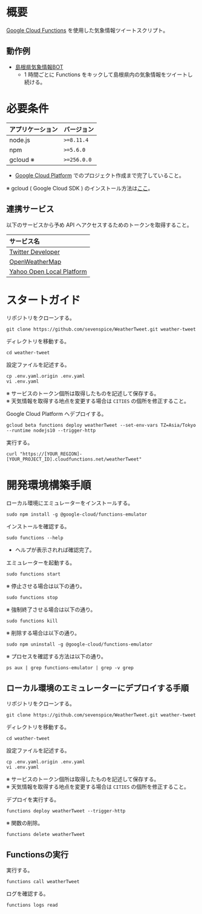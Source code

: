 # 概要

[Google Cloud Functions](https://cloud.google.com/functions/docs/concepts/overview?hl=ja) を使用した気象情報ツイートスクリプト。

## 動作例

* [島根県気象情報BOT](https://twitter.com/shimane_weather)
    * 1 時間ごとに Functions をキックして島根県内の気象情報をツイートし続ける。

# 必要条件

| アプリケーション | バージョン               |
| :--------------- | :----------------------- |
| node.js          | `>=8.11.4`               |
| npm              | `>=5.6.0`                |
| gcloud ※        | `>=256.0.0`              |

* [Google Cloud Platform](https://cloud.google.com/docs/overview/?hl=ja) でのプロジェクト作成まで完了していること。

※ gcloud ( Google Cloud SDK ) のインストール方法は[ここ](https://cloud.google.com/sdk/docs/?hl=ja#linux)。

## 連携サービス

以下のサービスから予め API へアクセスするためのトークンを取得すること。

| サービス名                                                                                              | 
| :------------------------------------------------------------------------------------------------------ | 
| [Twitter Developer](https://developer.twitter.com/content/developer-twitter/ja.html)                    |
| [OpenWeatherMap](https://openweathermap.org/api)                                                        |
| [Yahoo Open Local Platform](https://developer.yahoo.co.jp/webapi/map/openlocalplatform/v1/weather.html) |

# スタートガイド

リポジトリをクローンする。
```
git clone https://github.com/sevenspice/WeatherTweet.git weather-tweet
```

ディレクトリを移動する。
```
cd weather-tweet
```

設定ファイルを記述する。
```
cp .env.yaml.origin .env.yaml
vi .env.yaml
```
※ サービスのトークン個所は取得したものを記述して保存する。  
※ 天気情報を取得する地点を変更する場合は `CITIES` の個所を修正すること。

Google Cloud Platform へデプロイする。
```
gcloud beta functions deploy weatherTweet --set-env-vars TZ=Asia/Tokyo --runtime nodejs10 --trigger-http
```

実行する。
```
curl "https://[YOUR_REGION]-[YOUR_PROJECT_ID].cloudfunctions.net/weatherTweet"
```

# 開発環境構築手順

ローカル環境にエミュレーターをインストールする。
```
sudo npm install -g @google-cloud/functions-emulator
```

インストールを確認する。
```
sudo functions --help
```
* ヘルプが表示されれば確認完了。

エミュレーターを起動する。
```
sudo functions start
```

※ 停止させる場合は以下の通り。
```
sudo functions stop
```

※ 強制終了させる場合は以下の通り。
```
sudo functions kill
```

※ 削除する場合は以下の通り。
```
sudo npm uninstall -g @google-cloud/functions-emulator
```

※ プロセスを確認する方法は以下の通り。
```
ps aux | grep functions-emulator | grep -v grep
```

## ローカル環境のエミュレーターにデプロイする手順

リポジトリをクローンする。
```
git clone https://github.com/sevenspice/WeatherTweet.git weather-tweet
```

ディレクトリを移動する。
```
cd weather-tweet
```

設定ファイルを記述する。
```
cp .env.yaml.origin .env.yaml
vi .env.yaml
```
※ サービスのトークン個所は取得したものを記述して保存する。  
※ 天気情報を取得する地点を変更する場合は `CITIES` の個所を修正すること。

デプロイを実行する。
```
functions deploy weatherTweet --trigger-http
```

※ 関数の削除。
```
functions delete weatherTweet
```

## Functionsの実行

実行する。
```
functions call weatherTweet
```

ログを確認する。
```
functions logs read
```

